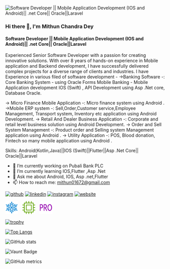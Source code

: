![Software Developer || Mobile Application Development (IOS and Android)|| .net Core|| Oracle||Laravel](https://media.licdn.com/dms/image/D5616AQF9fBLvUR9AXA/profile-displaybackgroundimage-shrink_350_1400/0/1711805659706?e=1717027200&v=beta&t=uYTATV8GoJTZmC_GjKkVhcs0qKNrYD08iHcQeSL6V7w)

### Hi there 👋,  I'm Mithun Chandra Dey
#### Software Developer || Mobile Application Development (IOS and Android)|| .net Core|| Oracle||Laravel


Experienced Senior Software Developer with a passion for creating innovative solutions. With over 8 years of hands-on experience in Mobile application and Backend  development, I have successfully delivered complex projects for a diverse range of clients and industries.
I have Experience in various filed of software development -
 ->Banking Software -: Core Banking System - using Oracle Forms 
                                        Mobile Banking - Mobile Application development  IOS (Swift) , API   Development using Asp .Net core, Database  Oracle.
               
-> Micro Finance Mobile Application -: Micro finance system using Android .
->Mobile ERP system -: Sell,Order,Customer service,Employee Management,  Transport system, Inventory etc application using Android Development.
-> Retail And Dealer Business Application -: Corporate and retail level business solution using Android Development.
-> Order and Sell System Management -: Product order and Selling system Management application using Android .
-> Utility Application -: POS, Blood donation, Fintech so many  mobile application using Android .

Skills: Android(Kotlin,Java)||IOS (Swift)||Flutter||Asp .Net Core|| Oracle||Laravel 

- 🔭 I’m currently working on Pubali Bank PLC 
- 🌱 I’m currently learning IOS,Flutter ,Asp .Net 
- 💬 Ask me about Android, IOS, Asp .net,Flutter 
- 📫 How to reach me: mithun01672@gmail.com 


[<img src='https://cdn.jsdelivr.net/npm/simple-icons@3.0.1/icons/github.svg' alt='github' height='40'>](https://github.com/https://github.com/maddymithun)  [<img src='https://cdn.jsdelivr.net/npm/simple-icons@3.0.1/icons/linkedin.svg' alt='linkedin' height='40'>](https://www.linkedin.com/in/mithunchandradey/)  [<img src='https://cdn.jsdelivr.net/npm/simple-icons@3.0.1/icons/instagram.svg' alt='instagram' height='40'>](https://www.instagram.com/meady.mithun/)  [<img src='https://cdn.jsdelivr.net/npm/simple-icons@3.0.1/icons/icloud.svg' alt='website' height='40'>](https://sites.google.com/view/mithunstation/)  

<a href='https://archiveprogram.github.com/'><img src='https://raw.githubusercontent.com/acervenky/animated-github-badges/master/assets/acbadge.gif' width='40' height='40'></a> <a href='https://docs.github.com/en/developers'><img src='https://raw.githubusercontent.com/acervenky/animated-github-badges/master/assets/devbadge.gif' width='40' height='40'></a> <a href='https://github.com/pricing'><img src='https://raw.githubusercontent.com/acervenky/animated-github-badges/master/assets/pro.gif' width='40' height='40'></a> 

[![trophy](https://github-profile-trophy.vercel.app/?username=https://github.com/maddymithun)](https://github.com/ryo-ma/github-profile-trophy)

[![Top Langs](https://github-readme-stats.vercel.app/api/top-langs/?username=https://github.com/maddymithun)](https://github.com/anuraghazra/github-readme-stats)

![GitHub stats](https://github-readme-stats.vercel.app/api?username=https://github.com/maddymithun&show_icons=true&count_private=true)  

![Vaunt Badge](https://api.vaunt.dev/v1/github/entities/https://github.com/maddymithun/contributions?format=svg&private=true)  

![GitHub metrics](https://metrics.lecoq.io/https://github.com/maddymithun)  

